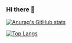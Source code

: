 ### Hi there 👋

[![Anurag's GitHub stats](https://github-readme-stats-one-bice.vercel.app/api?username=wayne391&show_icons=true&include_all_commits=true&count_private=true&role=ORGANIZATION_MEMBER
)](https://github.com/anuraghazra/github-readme-stats)

[![Top Langs](https://github-readme-stats.vercel.app/api/top-langs/?username=wayne391&layout=compact&theme=react&hide=jupyter+notebook)](https://github.com/anuraghazra/github-readme-stats)

<!--
**wayne391/wayne391** is a ✨ _special_ ✨ repository because its `README.md` (this file) appears on your GitHub profile.

Here are some ideas to get you started:

- 🔭 I’m currently working on ...
- 🌱 I’m currently learning ...
- 👯 I’m looking to collaborate on ...
- 🤔 I’m looking for help with ...
- 💬 Ask me about ...
- 📫 How to reach me: ...
- 😄 Pronouns: ...
- ⚡ Fun fact: ...
-->
